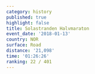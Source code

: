 ```yaml
---
category: history
published: true
highlight: false
title: Solastranden Halvmaraton
event_date: '2018-01-13'
country: NOR
surface: Road
distance: '21,098'
time: '01:26:26'
ranking: 22 / 401
---
```

